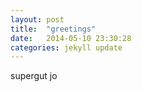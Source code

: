 ```yaml
---
layout: post
title:  "greetings"
date:   2014-05-10 23:30:28
categories: jekyll update
---
```


supergut jo

